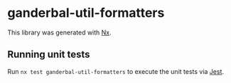 # ganderbal-util-formatters

This library was generated with [Nx](https://nx.dev).

## Running unit tests

Run `nx test ganderbal-util-formatters` to execute the unit tests via [Jest](https://jestjs.io).
